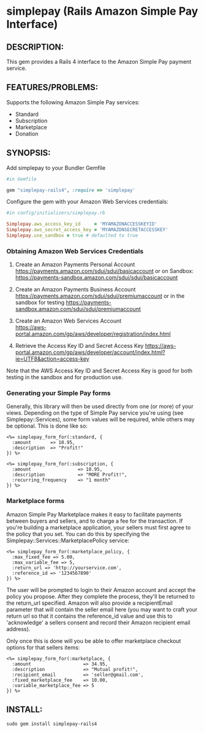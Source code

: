 # simplepay (Rails Amazon Simple Pay Interface)

## DESCRIPTION:

This gem provides a Rails 4 interface to the Amazon Simple Pay payment service.

## FEATURES/PROBLEMS:

Supports the following Amazon Simple Pay services:

* Standard
* Subscription
* Marketplace
* Donation

## SYNOPSIS:

Add simplepay to your Bundler Gemfile

```ruby
#in Gemfile

gem "simplepay-rails4", :require => 'simplepay'
```

Configure the gem with your Amazon Web Services credentials:

```ruby
#in config/initializers/simplepay.rb

Simplepay.aws_access_key_id     = 'MYAMAZONACCESSKEYID'
Simplepay.aws_secret_access_key = 'MYAMAZONSECRETACCESSKEY'
Simplepay.use_sandbox = true # defaulted to true
```

### Obtaining Amazon Web Services Credentials
    
1) Create an Amazon Payments Personal Account
    https://payments.amazon.com/sdui/sdui/basicaccount
    or on Sandbox:
    https://payments-sandbox.amazon.com/sdui/sdui/basicaccount

2) Create an Amazon Payments Business Account
    https://payments.amazon.com/sdui/sdui/premiumaccount
    or in the sandbox for testing 
    https://payments-sandbox.amazon.com/sdui/sdui/premiumaccount
    
3)  Create an Amazon Web Services Account  
    https://aws-portal.amazon.com/gp/aws/developer/registration/index.html

4)  Retrieve the Access Key ID and Secret Access Key
    https://aws-portal.amazon.com/gp/aws/developer/account/index.html?ie=UTF8&action=access-key

Note that the AWS Access Key ID and Secret Access Key is good for both testing in the sandbox and for production use.

### Generating your Simple Pay forms

Generally, this library will then be used directly from one (or more) of your 
views.  Depending on the type of Simple Pay service you're using (see 
Simplepay::Services), some form values will be required, while others may be 
optional.  This is done like so:

    <%= simplepay_form_for(:standard, {
      :amount       => 10.95,
      :description  => "Profit!"
    }) %>
    
    <%= simplepay_form_for(:subscription, {
      :amount                 => 10.95,
      :description            => "MORE Profit!",
      :recurring_frequency    => "1 month"
    }) %>


### Marketplace forms

Amazon Simple Pay Marketplace makes it easy to facilitate payments between
buyers and sellers, and to charge a fee for the transaction. If you're building
a marketplace application, your sellers must first agree to the policy that you
set. You can do this by specifying the Simplepay::Services::MarketplacePolicy
service:

    <%= simplepay_form_for(:marketplace_policy, {
      :max_fixed_fee => 5.00,
      :max_variable_fee => 5,
      :return_url => 'http://yourservice.com',
      :reference_id => '1234567890'
    }) %>

The user will be prompted to login to their Amazon account and accept the policy
you propose. After they complete the process, they'll be returned to the return_url
specified. Amazon will also provide a recipientEmail parameter that will contain
the seller email here (you may want to craft your return url so that it contains the
reference_id value and use this to 'acknowledge' a sellers consent and record their
Amazon recipient email address).

Only once this is done will you be able to offer marketplace checkout options for
that sellers items:

    <%= simplepay_form_for(:marketplace, {
      :amount                   => 34.95,
      :description              => "Mutual profit!",
      :recipient_email          => 'seller@gmail.com',
      :fixed_marketplace_fee    => 10.00,
      :variable_marketplace_fee => 5
    }) %>
      
## INSTALL:

    sudo gem install simplepay-rails4

